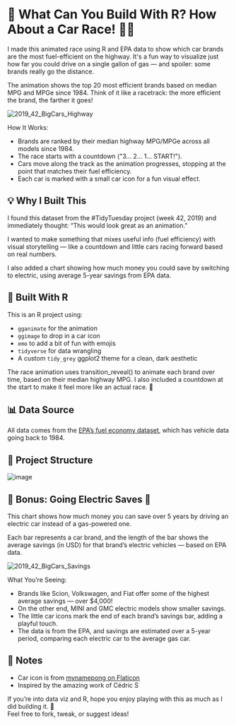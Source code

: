 # 🚗 What Can You Build With R? How About a Car Race! 🚗🏁

I made this animated race using R and EPA data to show which car brands are the most fuel-efficient on the highway. It's a fun way to visualize just how far you could drive on a single gallon of gas — and spoiler: some brands really go the distance.

The animation shows the top 20 most efficient brands based on median MPG and MPGe since 1984. Think of it like a racetrack: the more efficient the brand, the farther it goes!

![2019_42_BigCars_Highway](https://github.com/user-attachments/assets/6ed154db-28b1-4821-ae84-8ac5ea3ece57)

How It Works:

- Brands are ranked by their median highway MPG/MPGe across all models since 1984.
- The race starts with a countdown ("3... 2... 1... START!").
- Cars move along the track as the animation progresses, stopping at the point that matches their fuel efficiency.
- Each car is marked with a small car icon for a fun visual effect.

## 💡 Why I Built This

I found this dataset from the #TidyTuesday project (week 42, 2019) and immediately thought: “This would look great as an animation.”

I wanted to make something that mixes useful info (fuel efficiency) with visual storytelling — like a countdown and little cars racing forward based on real numbers.

I also added a chart showing how much money you could save by switching to electric, using average 5-year savings from EPA data.



## 🔧 Built With R

This is an R project using:

- `gganimate` for the animation  
- `ggimage` to drop in a car icon  
- `emo` to add a bit of fun with emojis  
- `tidyverse` for data wrangling  
- A custom `tidy_grey` ggplot2 theme for a clean, dark aesthetic  

The race animation uses transition_reveal() to animate each brand over time, based on their median highway MPG. I also included a countdown at the start to make it feel more like an actual race. 🏁



## 📊 Data Source

All data comes from the [EPA’s fuel economy dataset](https://www.fueleconomy.gov/feg/download.shtml), which has vehicle data going back to 1984.


## 📁 Project Structure

![image](https://github.com/user-attachments/assets/bf9b5cad-aaaf-4ee2-84e7-bac4eae4438f)



## 🔋 Bonus: Going Electric Saves 💸


This chart shows how much money you can save over 5 years by driving an electric car instead of a gas-powered one.

Each bar represents a car brand, and the length of the bar shows the average savings (in USD) for that brand’s electric vehicles — based on EPA data.

![2019_42_BigCars_Savings](https://github.com/user-attachments/assets/f677cfa5-0bdf-476c-8066-023bb1eb9f78)

What You’re Seeing:

- Brands like Scion, Volkswagen, and Fiat offer some of the highest average savings — over $4,000!
- On the other end, MINI and GMC electric models show smaller savings.
- The little car icons mark the end of each brand’s savings bar, adding a playful touch.
- The data is from the EPA, and savings are estimated over a 5-year period, comparing each electric car to the average gas car.

## 📝 Notes

- Car icon is from [mynamepong on Flaticon](https://www.flaticon.com/authors/mynamepong)  
- Inspired by the amazing work of Cédric S



If you’re into data viz and R, hope you enjoy playing with this as much as I did building it. 🚀  
Feel free to fork, tweak, or suggest ideas!


